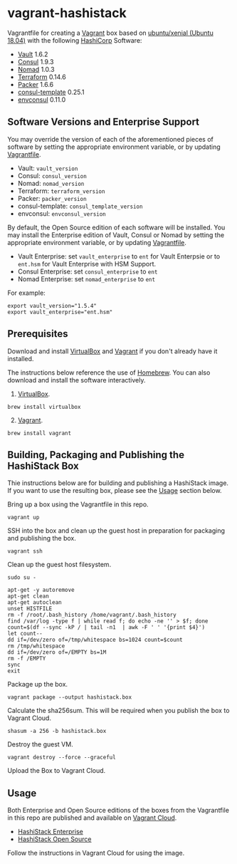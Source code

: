 # vagrant-hashistack

Vagrantfile for creating a [Vagrant](https://vagrantup.com) box based on [ubuntu/xenial (Ubuntu 18.04)](https://app.vagrantup.com/ubuntu/boxes/xenial64) with the following [HashiCorp](https://hashicorp.com) Software:
* [Vault](https://vaultproject.io) 1.6.2
* [Consul](https://consul.io) 1.9.3
* [Nomad](https://nomadproject.io) 1.0.3
* [Terraform](https://terraform.io) 0.14.6
* [Packer](https://packer.io) 1.6.6
* [consul-template](https://github.com/hashicorp/consul-template) 0.25.1
* [envconsul](https://github.com/hashicorp/envconsul) 0.11.0

## Software Versions and Enterprise Support

You may override the version of each of the aforementioned pieces of software by setting the appropriate environment variable, or by updating [Vagrantfile](Vagrantfile).

* Vault: `vault_version`
* Consul: `consul_version`
* Nomad: `nomad_version`
* Terraform: `terraform_version`
* Packer: `packer_version`
* consul-template: `consul_template_version`
* envconsul: `envconsul_version`

By default, the Open Source edition of each software will be installed. You may install the Enterprise edition of Vault, Consul or Nomad by setting the appropriate environment variable, or by updating [Vagrantfile](Vagrantfile).

* Vault Enterprise: set `vault_enterprise` to `ent` for Vault Enterpsie or to `ent.hsm` for Vault Enterprise with HSM Support.
* Consul Enterprise: set `consul_enterprise` to `ent`
* Nomad Enterprise: set `nomad_enterprise` to `ent`

For example:

```
export vault_version="1.5.4"
export vault_enterprise="ent.hsm"
```

## Prerequisites

Download and install [VirtualBox](https://www.virtualbox.org/) and [Vagrant](https://www.vagrantup.com/) if you don't already have it installed.

The instructions below reference the use of [Homebrew](https://brew.sh/). You can also download and install the software interactively.

1. [VirtualBox](https://www.virtualbox.org/).

```
brew install virtualbox
```

2. [Vagrant](https://www.vagrantup.com/).

```
brew install vagrant
```

## Building, Packaging and Publishing the HashiStack Box

Thie instructions below are for building and publishing a HashiStack image. If you want to use the resulting box, please see the [Usage](#Usage) section below.

Bring up a box using the Vagrantfile in this repo.

```
vagrant up
```

SSH into the box and clean up the guest host in preparation for packaging and publishing the box.

```
vagrant ssh
```

Clean up the guest host filesystem.

```
sudo su - 

apt-get -y autoremove
apt-get clean
apt-get autoclean
unset HISTFILE
rm -f /root/.bash_history /home/vagrant/.bash_history
find /var/log -type f | while read f; do echo -ne '' > $f; done
count=$(df --sync -kP / | tail -n1  | awk -F ' ' '{print $4}')
let count--
dd if=/dev/zero of=/tmp/whitespace bs=1024 count=$count
rm /tmp/whitespace
dd if=/dev/zero of=/EMPTY bs=1M
rm -f /EMPTY
sync
exit
```

Package up the box.
```
vagrant package --output hashistack.box
```

Calculate the sha256sum. This will be required when you publish the box to Vagrant Cloud.
```
shasum -a 256 -b hashistack.box
```

Destroy the guest VM.
```
vagrant destroy --force --graceful
```

Upload the Box to Vagrant Cloud.

## Usage

Both Enterprise and Open Source editions of the boxes from the Vagrantfile in this repo are published and available on [Vagrant Cloud](https://app.vagrantup.com).

* [HashiStack Enterprise](https://app.vagrantup.com/khemani/boxes/ubuntu-bionic64-hashistack-enterprise)
* [HashiStack Open Source](https://app.vagrantup.com/khemani/boxes/ubuntu-bionic64-hashistack)

Follow the instructions in Vagrant Cloud for using the image.

